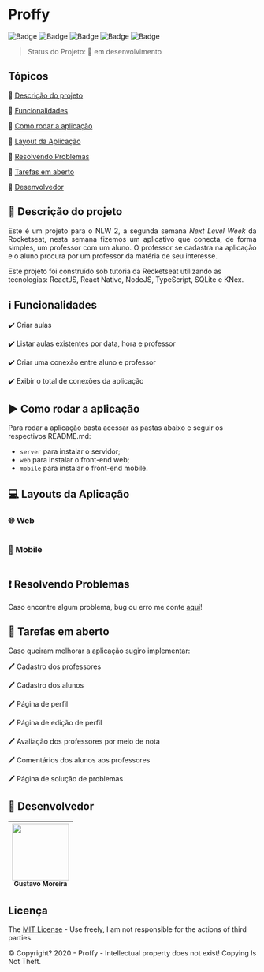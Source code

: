 # Proffy

![Badge](https://img.shields.io/badge/Bootcamp%20Rocketseat-ReactJS-blueviolet)
![Badge](https://img.shields.io/badge/Bootcamp%20Rocketseat-React%20Native-blueviolet)
![Badge](https://img.shields.io/badge/node-%3E%3D%2012.18.2-brightgreen)
![Badge](https://img.shields.io/badge/types-Flow%20%7C%20TypeScript-blue)
![Badge](https://img.shields.io/badge/SQLite-v3.33-lightblue)

> Status do Projeto: 🚧 em desenvolvimento

## Tópicos

🔹 [Descrição do projeto](#🔗-descrição-do-projeto)

🔹 [Funcionalidades](#ℹ️-funcionalidades)

🔹 [Como rodar a aplicação](#▶️-como-rodar-a-aplicação)

🔹 [Layout da Aplicação](#💻-layouts-da-aplicação)

🔹 [Resolvendo Problemas](#❗️-resolvendo-problemas)

🔹 [Tarefas em aberto](#📝-tarefas-em-aberto)

🔹 [Desenvolvedor](#🐙-desenvolvedor)

## 🔗 Descrição do projeto

<p align="justify">
  Este é um projeto para o NLW 2, a segunda semana <i>Next Level Week</i> da Rocketseat, nesta semana fizemos um aplicativo que conecta, de forma simples, um professor com um aluno. O professor se cadastra na aplicação e o aluno procura por um professor da matéria de seu interesse.

  Este projeto foi construído sob tutoria da Recketseat utilizando as tecnologias: ReactJS, React Native, NodeJS, TypeScript, SQLite e KNex.
</p>

## ℹ️ Funcionalidades

✔️ Criar aulas

✔️ Listar aulas existentes por data, hora e professor

✔️ Criar uma conexão entre aluno e professor

✔️ Exibir o total de conexões da aplicação

## ▶️ Como rodar a aplicação

Para rodar a aplicação basta acessar as pastas abaixo e seguir os respectivos README.md:

- `server` para instalar o servidor;
- `web` para instalar o front-end web;
- `mobile` para instalar o front-end mobile.

## 💻 Layouts da Aplicação

### 🌐 Web

<img src="" max-width="700" max-heigth="600" />

### 📱 Mobile

<img src="" max-width="700" max-heigth="600" />

## ❗️ Resolvendo Problemas

Caso encontre algum problema, bug ou erro me conte [aqui](https://github.com/MGustav0/Proffy/issues)!

## 📝 Tarefas em aberto

Caso queiram melhorar a aplicação sugiro implementar:

🖊 Cadastro dos professores

🖊 Cadastro dos alunos

🖊 Página de perfil

🖊 Página de edição de perfil

🖊 Avaliação dos professores por meio de nota

🖊 Comentários dos alunos aos professores

🖊 Página de solução de problemas

## 🐙 Desenvolvedor

| [<img src="https://avatars1.githubusercontent.com/u/18315899?s=460&u=54d9c6ea66f2b27120bf39dabe1d36ff22a92b9d&v=4>][(https://github.com/MGustav0](https://avatars1.githubusercontent.com/u/18315899?s=460&u=54d9c6ea66f2b27120bf39dabe1d36ff22a92b9d&v=4))" width=115><br><sub>Gustavo Moreira</sub>](https://github.com/MGustav0) |
| :---: |

## Licença

The [MIT License](https://opensource.org/licenses/MIT) - Use freely, I am not responsible for the actions of third parties.

©️ Copyright? 2020 - Proffy - Intellectual property does not exist! Copying Is Not Theft.

